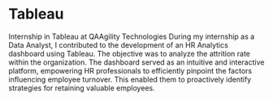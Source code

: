 # Tableau
Internship in Tableau at QAAgility Technologies
During my internship as a Data Analyst, I contributed to the development of an HR Analytics dashboard using Tableau. The objective was to analyze the attrition rate within the organization. The dashboard served as an intuitive and interactive platform, empowering HR professionals to efficiently pinpoint the factors influencing employee turnover. This enabled them to proactively identify strategies for retaining valuable employees.






